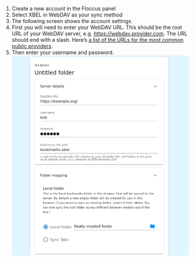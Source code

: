 1. Create a new account in the Floccus panel
2. Select XBEL in WebDAV as your sync method
3. The following screen shows the account settings.
4. First you will need to enter your WebDAV URL. This should be the root URL of your WebDAV server, e.g. https://webdav.provider.com. The URL should end with a slash. Here’s [a list of the URLs for the most common public providers](https://community.cryptomator.org/t/webdav-urls-of-common-cloud-storage-services/75).
5. Then enter your username and password.
   <img src="screen_webdav_settings.png" />
